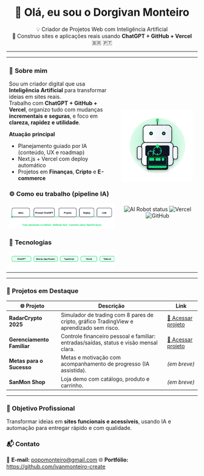 <h1 align="center">👋 Olá, eu sou o <strong>Dorgivan Monteiro</strong></h1>

<p align="center">
💡 Criador de Projetos Web com Inteligência Artificial <br/>
🚀 Construo sites e aplicações reais usando <strong>ChatGPT + GitHub + Vercel</strong> <br/>
🇧🇷 🇵🇹
</p>

---

<table>
<tr>
<td width="58%">

### 🧠 Sobre mim
Sou um criador digital que usa **Inteligência Artificial** para transformar ideias em sites reais.  
Trabalho com **ChatGPT + GitHub + Vercel**, organizo tudo com mudanças **incrementais e seguras**, e foco em **clareza, rapidez e utilidade**.

**Atuação principal**
- Planejamento guiado por IA (conteúdo, UX e roadmap)
- Next.js + Vercel com deploy automático
- Projetos em **Finanças**, **Cripto** e **E-commerce**

### ⚙️ Como eu trabalho (pipeline IA)
<img src="./assets/ai-pipeline.svg" width="100%" alt="Fluxo de trabalho: Ideia → ChatGPT → Projeto → Deploy" />

### 🧩 Tecnologias
<img src="./assets/stack-glow.svg" width="100%" alt="Stack com brilho" />

</td>
<td width="42%" align="center">

<!-- Apenas o robô, sem título -->
<img src="./assets/robot-builder.svg" width="95%" alt="Robô que simboliza IA construindo sites" />

<br/><br/>

<img alt="AI Robot status" src="https://img.shields.io/badge/AI%20Robot-online-success?logo=githubactions" />
<img alt="Vercel" src="https://img.shields.io/badge/Vercel-deploy%20ativo-000000?logo=vercel" />
<img alt="GitHub" src="https://img.shields.io/badge/GitHub-projetos%20públicos-24292e?logo=github" />

</td>
</tr>
</table>

---

### 🚀 Projetos em Destaque

| 🌐 Projeto | Descrição | Link |
|------------|-----------|------|
| **RadarCrypto 2025** | Simulador de trading com 8 pares de cripto, gráfico TradingView e aprendizado sem risco. | [🔗 Acessar projeto](https://radarcrypto.space) |
| **Gerenciamento Familiar** | Controle financeiro pessoal e familiar: entradas/saídas, status e visão mensal clara. | [🔗 Acessar projeto](https://gerenciamentofamiliar.site) |
| **Metas para o Sucesso** | Metas e motivação com acompanhamento de progresso (IA assistida). | _(em breve)_ |
| **SanMon Shop** | Loja demo com catálogo, produto e carrinho. | _(em breve)_ |

---

### 🎯 Objetivo Profissional
Transformar ideias em **sites funcionais e acessíveis**, usando IA e automação para entregar rápido e com qualidade.

### 📬 Contato
📧 **E-mail:** popomonteiro@gmail.com
🌐 **Portfólio:** https://github.com/ivanmonteiro-create
